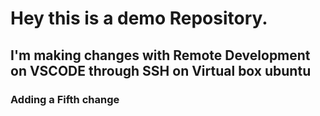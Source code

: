 # Hey this is a demo Repository.

## I'm making changes with Remote Development on VSCODE through SSH on Virtual box ubuntu
### Adding a Fifth change